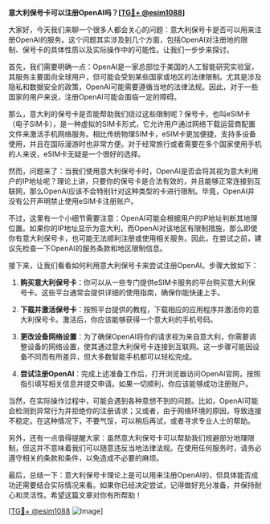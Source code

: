**意大利保号卡可以注册OpenAI吗？[[TG💪+ @esim1088](https://t.me/s/esim1088)]**

大家好，今天我们来聊一个很多人都会关心的问题：意大利保号卡是否可以用来注册OpenAI的服务。这个问题其实涉及到几个方面，包括OpenAI对注册地的限制、保号卡的具体性质以及实际操作中的可能性。让我们一步步来探讨。

首先，我们需要明确一点：OpenAI是一家总部位于美国的人工智能研究实验室，其服务主要面向全球用户，但可能会受到某些国家或地区的法律限制。尤其是涉及隐私和数据安全的政策，OpenAI可能需要遵循当地的法律法规。因此，对于一些国家的用户来说，注册OpenAI可能会面临一定的障碍。

那么，意大利的保号卡是否能帮助我们绕过这些限制呢？保号卡，也叫eSIM卡（电子SIM卡），是一种虚拟的SIM卡形式，它允许用户通过网络下载运营商配置文件来激活手机网络服务。相比传统物理SIM卡，eSIM卡更加便捷，支持多设备使用，并且在国际漫游时也非常方便。对于经常旅行或者需要在多个国家使用手机的人来说，eSIM卡无疑是一个很好的选择。

然而，问题来了：当我们使用意大利保号卡时，OpenAI是否会将其视为意大利用户的IP地址呢？理论上讲，只要你的保号卡是合法有效的，并且能够正常连接到互联网，那么OpenAI应该不会特别针对这种类型的卡进行限制。毕竟，OpenAI并没有公开声明禁止使用eSIM卡注册账户。

不过，这里有一个小细节需要注意：OpenAI可能会根据用户的IP地址判断其地理位置。如果你的IP地址显示为意大利，而OpenAI对该地区有限制措施，那么即使你有意大利保号卡，也可能无法顺利注册或使用相关服务。因此，在尝试之前，建议先检查一下OpenAI的服务条款和地区限制信息。

接下来，让我们看看如何利用意大利保号卡来尝试注册OpenAI。步骤大致如下：

1. **购买意大利保号卡**：你可以从一些专门提供eSIM卡服务的平台购买意大利保号卡。这些平台通常会提供详细的使用指南，确保你能快速上手。
   
2. **下载并激活保号卡**：按照平台提供的教程，下载相应的应用程序并激活你的意大利保号卡。激活后，你应该能够获得一个意大利的手机号码。

3. **更改设备网络设置**：为了确保OpenAI将你的请求视为来自意大利，你需要调整设备的网络设置，使其通过意大利保号卡连接到互联网。这一步骤可能因设备不同而有所差异，但大多数智能手机都可以轻松完成。

4. **尝试注册OpenAI**：完成上述准备工作后，打开浏览器访问OpenAI官网，按照指引填写相关信息并提交申请。如果一切顺利，你应该能够成功注册账户。

当然，在实际操作过程中，可能会遇到各种意想不到的问题。比如，OpenAI可能会检测到异常行为并拒绝你的注册请求；又或者，由于网络环境的原因，导致连接不稳定。在这种情况下，不要气馁，可以稍后再试，或者寻求专业人士的帮助。

另外，还有一点值得提醒大家：虽然意大利保号卡可以帮助我们规避部分地理限制，但这并不意味着我们可以随意违反当地法律法规。在使用任何服务时，请务必遵守相关的条款和条件，以免造成不必要的麻烦。

最后，总结一下：意大利保号卡理论上是可以用来注册OpenAI的，但具体能否成功还需要结合实际情况来看。如果你已经决定尝试，记得做好充分准备，并保持耐心和灵活性。希望这篇文章对你有所帮助！

[[TG💪+ @esim1088](https://t.me/s/esim1088) ![Image](https://i.postimg.cc/4NQfJmqS/Snipaste-2025-05-13-00-14-12.png)]